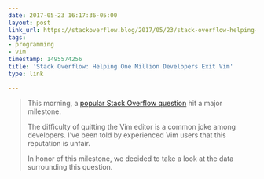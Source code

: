 ```yaml
---
date: 2017-05-23 16:17:36-05:00
layout: post
link_url: https://stackoverflow.blog/2017/05/23/stack-overflow-helping-one-million-developers-exit-vim/
tags:
- programming
- vim
timestamp: 1495574256
title: 'Stack Overflow: Helping One Million Developers Exit Vim'
type: link

---
```

> This morning, a [popular Stack Overflow question](https://stackoverflow.com/questions/11828270/how-to-exit-the-vim-editor) hit a major milestone.
>
> The difficulty of quitting the Vim editor is a common joke among developers. I've been told by experienced Vim users that this reputation is unfair.
>
> In honor of this milestone, we decided to take a look at the data surrounding this question.
